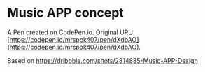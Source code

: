 # Music APP concept

A Pen created on CodePen.io. Original URL: [https://codepen.io/mrspok407/pen/dXdbAO](https://codepen.io/mrspok407/pen/dXdbAO).

Based on https://dribbble.com/shots/2814885-Music-APP-Design
